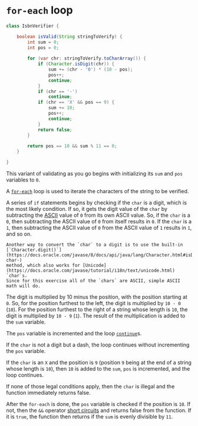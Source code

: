 # `for-each` loop

```java
class IsbnVerifier {

    boolean isValid(String stringToVerify) {
        int sum = 0;
        int pos = 0;
        
        for (var chr: stringToVerify.toCharArray()) {
            if (Character.isDigit(chr)) {
                sum += (chr - '0') * (10 - pos);
                pos++;
                continue;
            }
            if (chr == '-')
                continue;
            if (chr == 'X' && pos == 9) {
                sum += 10;
                pos++;
                continue;
            }
            return false;
        }
        
        return pos == 10 && sum % 11 == 0;
    }

}
```

This variant of validating as you go begins with initializing its `sum` and `pos` variables to `0`.

A [`for-each`][for-each] loop is used to iterate the characters of the string to be verified.

A series of `if` statements begins by checking if the  `char` is a digit, which is the most likely condition.
If so, it gets the digit value of the `char` by subtracting the [ASCII][ascii] value of `0` from its own ASCII value.
So, if the `char` is a `0`, then subtracting the ASCII value of `0` from itself results in `0`.
If the `char` is a `1`, then subtracting the ASCII value of `0` from the ASCII value of `1` results in `1`, and so on.

~~~~exercism/note/
Another way to convert the `char` to a digit is to use the built-in
[`Character.digit()`](https://docs.oracle.com/javase/8/docs/api/java/lang/Character.html#isDigit-char-)
method, which also works for [Unicode](https://docs.oracle.com/javase/tutorial/i18n/text/unicode.html) `char`s.
Since for this exercise all of the `chars` are ASCII, simple ASCII math will do. 
~~~~

The digit is multiplied by 10 minus the position, with the position starting at `0`.
So, for the position furthest to the left, the digit is multiplied by `10 - 0` (`10`).
For the position furthest to the right of a string whose length is `10`, the digit is multiplied by `10 - 9` (`1`).
The result of the multiplication is added to the `sum` variable.

The `pos` variable is incremented and the loop [`continue`][continue]s.

If the `char` is not a digit but a dash, the loop continues without incrementing the `pos` variable.

If the `char` is an `X` and the position is `9` (position `9` being at the end of a string whose length is `10`),
then `10` is added to the `sum`, `pos` is incremented, and the loop continues.

If none of those legal conditions apply, then the `char` is illegal and the function immediately returns false.

After the `for-each` is done, the `pos` variable is checked if the position is `10`.
If not, then the `&&` operator [short circuits][short-circuit] and returns false from the function.
If it is `true`, the function then returns if the `sum` is evenly divisible by `11`.

[for-each]: https://www.geeksforgeeks.org/for-each-loop-in-java/
[char]: https://docs.oracle.com/en/java/javase/11/docs/api/java.base/java/lang/Character.html#unicode
[foreach]: https://docs.oracle.com/javase/8/docs/api/java/util/stream/IntStream.html#forEach-java.util.function.IntConsumer-
[ascii]: https://www.asciitable.com/
[continue]: https://www.geeksforgeeks.org/continue-statement-in-java/
[short-circuit]: https://www.geeksforgeeks.org/short-circuit-logical-operators-in-java-with-examples/
